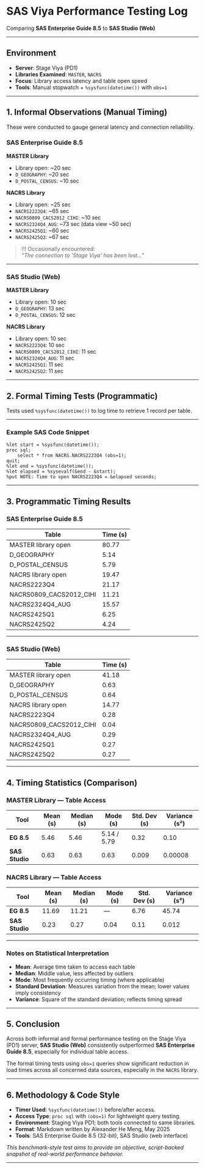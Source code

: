 # SAS Viya Performance Testing Log

Comparing **SAS Enterprise Guide 8.5** to **SAS Studio (Web)**

---

## Environment

- **Server**: Stage Viya (PD1)
- **Libraries Examined**: `MASTER`, `NACRS`
- **Focus**: Library access latency and table open speed
- **Tools**: Manual stopwatch + `%sysfunc(datetime())` with `obs=1`

---

## 1. Informal Observations (Manual Timing)

These were conducted to gauge general latency and connection reliability.

### SAS Enterprise Guide 8.5

**MASTER Library**

- Library open: ~20 sec  
- `D_GEOGRAPHY`: ~20 sec  
- `D_POSTAL_CENSUS`: ~10 sec  

**NACRS Library**

- Library open: ~25 sec  
- `NACRS2223Q4`: ~65 sec  
- `NACRS0809_CACS2012_CIHI`: ~10 sec  
- `NACRS2324Q4_AUG`: ~73 sec (data view ~50 sec)  
- `NACRS2425Q1`: ~60 sec  
- `NACRS2425Q2`: ~67 sec  

> !!! Occasionally encountered:  
> *"The connection to 'Stage Viya' has been lost..."*

---

### SAS Studio (Web)

**MASTER Library**

- Library open: 10 sec  
- `D_GEOGRAPHY`: 13 sec  
- `D_POSTAL_CENSUS`: 12 sec  

**NACRS Library**

- Library open: 10 sec  
- `NACRS2223Q4`: 10 sec  
- `NACRS0809_CACS2012_CIHI`: 11 sec  
- `NACRS2324Q4_AUG`: 11 sec  
- `NACRS2425Q1`: 11 sec  
- `NACRS2425Q2`: 11 sec  

---

## 2. Formal Timing Tests (Programmatic)

Tests used `%sysfunc(datetime())` to log time to retrieve 1 record per table.

---

### Example SAS Code Snippet

```sas
%let start = %sysfunc(datetime());
proc sql;
    select * from NACRS.NACRS2223Q4 (obs=1);
quit;
%let end = %sysfunc(datetime());
%let elapsed = %sysevalf(&end - &start);
%put NOTE: Time to open NACRS2223Q4 = &elapsed seconds;
```

---

## 3. Programmatic Timing Results

### SAS Enterprise Guide 8.5

| Table                   | Time (s) |
| ----------------------- | -------- |
| MASTER library open     | 80.77    |
| D_GEOGRAPHY             | 5.14     |
| D_POSTAL_CENSUS         | 5.79     |
| NACRS library open      | 19.47    |
| NACRS2223Q4             | 21.17    |
| NACRS0809_CACS2012_CIHI | 11.21    |
| NACRS2324Q4_AUG         | 15.57    |
| NACRS2425Q1             | 6.25     |
| NACRS2425Q2             | 4.24     |

---

### SAS Studio (Web)

| Table                   | Time (s) |
| ----------------------- | -------- |
| MASTER library open     | 41.18    |
| D_GEOGRAPHY             | 0.63     |
| D_POSTAL_CENSUS         | 0.64     |
| NACRS library open      | 14.77    |
| NACRS2223Q4             | 0.28     |
| NACRS0809_CACS2012_CIHI | 0.04     |
| NACRS2324Q4_AUG         | 0.29     |
| NACRS2425Q1             | 0.27     |
| NACRS2425Q2             | 0.27     |

---

## 4. Timing Statistics (Comparison)

### MASTER Library — Table Access

| Tool           | Mean (s) | Median (s) | Mode (s)    | Std. Dev (s) | Variance (s²) |
| -------------- | -------- | ---------- | ----------- | ------------ | ------------- |
| **EG 8.5**     | 5.46     | 5.46       | 5.14 / 5.79 | 0.32         | 0.10          |
| **SAS Studio** | 0.63     | 0.63       | 0.63        | 0.009        | 0.00008       |

### NACRS Library — Table Access

| Tool           | Mean (s) | Median (s) | Mode (s) | Std. Dev (s) | Variance (s²) |
| -------------- | -------- | ---------- | -------- | ------------ | ------------- |
| **EG 8.5**     | 11.69    | 11.21      | —        | 6.76         | 45.74         |
| **SAS Studio** | 0.23     | 0.27       | 0.04     | 0.11         | 0.012         |

---

### Notes on Statistical Interpretation

- **Mean**: Average time taken to access each table
- **Median**: Middle value, less affected by outliers
- **Mode**: Most frequently occurring timing (where applicable)
- **Standard Deviation**: Measures variation from the mean; lower values imply consistency
- **Variance**: Square of the standard deviation; reflects timing spread

---

## 5. Conclusion

Across both informal and formal performance testing on the Stage Viya (PD1) server, **SAS Studio (Web)** consistently outperformed **SAS Enterprise Guide 8.5**, especially for individual table access.

The formal timing tests using `obs=1` queries show significant reduction in load times across all concerned data sources, especially in the `NACRS` library.

---

## 6. Methodology & Code Style

- **Timer Used**: `%sysfunc(datetime())` before/after access.
- **Access Type**: `proc sql` with `(obs=1)` for lightweight query testing.
- **Environment**: Staging Viya PD1; both tools connected to same libraries.
- **Format**: Markdown written by Alexander He Meng, May 2025
- **Tools**: SAS Enterprise Guide 8.5 (32-bit), SAS Studio (web interface)

*This benchmark-style test aims to provide an objective, script-backed snapshot of real-world performance behavior.*

---
